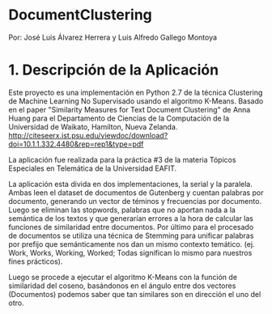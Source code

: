 # DocumentClustering

Por: José Luis Álvarez Herrera y Luis Alfredo Gallego Montoya

# 1. Descripción de la Aplicación

Este proyecto es una implementación en Python 2.7 de la técnica Clustering
de Machine Learning No Supervisado usando el algoritmo K-Means. Basado en
el paper "Similarity Measures for Text Document Clustering" de Anna Huang
para el Departamento de Ciencias de la Computación de la 
Universidad de Waikato, Hamilton, Nueva Zelanda. http://citeseerx.ist.psu.edu/viewdoc/download?doi=10.1.1.332.4480&rep=rep1&type=pdf

La aplicación fue realizada para la práctica #3 de la materia Tópicos Especiales
en Telemática de la Universidad EAFIT.

La aplicación esta divida en dos implementaciones, la serial y la paralela. 
Ambas leen el dataset de documentos de Gutenberg y cuentan palabras por documento,
generando un vector de téminos y frecuencias por documento. Luego se eliminan las
stopwords, palabras que no aportan nada a la semántica de los textos y que generarían
errores a la hora de calcular las funciones de similaridad entre documentos. Por último
para el procesado de documentos se utiliza una técnica de Stemming para unificar palabras
por prefijo que semánticamente nos dan un mismo contexto temático. 
(ej. Work, Works, Working, Worked; Todas significan lo mismo para nuestros fines prácticos).

Luego se procede a ejecutar el algoritmo K-Means con la función de similaridad del coseno,
basándonos en el ángulo entre dos vectores (Documentos) podemos saber que tan similares son
en dirección el uno del otro.
